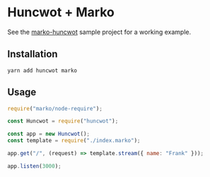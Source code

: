 # Huncwot + Marko

See the [marko-huncwot](https://github.com/zaiste/marko-huncwot) sample
project for a working example.

## Installation

    yarn add huncwot marko

## Usage

```javascript
require("marko/node-require");

const Huncwot = require("huncwot");

const app = new Huncwot();
const template = require("./index.marko");

app.get("/", (request) => template.stream({ name: "Frank" }));

app.listen(3000);
```
